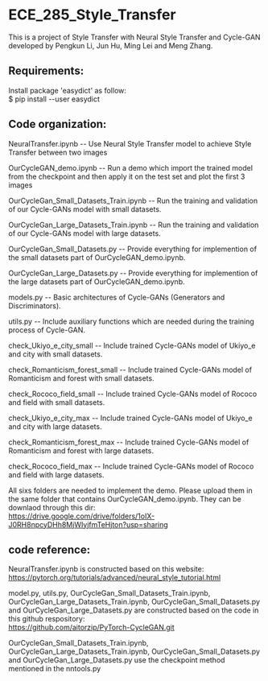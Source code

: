 # ECE_285_Style_Transfer
This is a project of Style Transfer with Neural Style Transfer and Cycle-GAN developed by Pengkun Li, Jun Hu, Ming Lei and Meng Zhang.

## Requirements:
Install package 'easydict' as follow:<br>
$ pip install --user easydict

## Code organization:
NeuralTransfer.ipynb                     -- Use Neural Style Transfer model to achieve Style Transfer between two images

OurCycleGAN_demo.ipynb                   -- Run a demo which import the trained model from the checkpoint and then apply it on the test set and plot the first 3 images

OurCycleGan_Small_Datasets_Train.ipynb   -- Run the training and validation of our Cycle-GANs model with small datasets.

OurCycleGan_Large_Datasets_Train.ipynb   -- Run the training and validation of our Cycle-GANs model with large datasets.

OurCycleGan_Small_Datasets.py            -- Provide everything for implemention of the small datasets part of OurCycleGAN_demo.ipynb.

OurCycleGan_Large_Datasets.py            -- Provide everything for implemention of the large datasets part of OurCycleGAN_demo.ipynb.

models.py                                -- Basic architectures of Cycle-GANs (Generators and Discriminators).

utils.py                                 -- Include auxiliary functions which are needed during the training process of Cycle-GAN.

check_Ukiyo_e_city_small                 -- Include trained Cycle-GANs model of Ukiyo_e and city with small datasets.

check_Romanticism_forest_small           -- Include trained Cycle-GANs model of Romanticism and forest with small datasets.

check_Rococo_field_small                 -- Include trained Cycle-GANs model of Rococo and field with small datasets.

check_Ukiyo_e_city_max                   -- Include trained Cycle-GANs model of Ukiyo_e and city with large datasets.

check_Romanticism_forest_max             -- Include trained Cycle-GANs model of Romanticism and forest with large datasets.

check_Rococo_field_max                   -- Include trained Cycle-GANs model of Rococo and field with large datasets.

All sixs folders are needed to implement the demo. Please upload them in the same folder that contains OurCycleGAN_demo.ipynb. 
They can be downlaod through this dir: <br>
https://drive.google.com/drive/folders/1oIX-J0RH8npcyDHh8MjWIyjfmTeHjton?usp=sharing

## code reference:
NeuralTransfer.ipynb is constructed based on this website: <br>
https://pytorch.org/tutorials/advanced/neural_style_tutorial.html

model.py, utils.py, OurCycleGan_Small_Datasets_Train.ipynb, OurCycleGan_Large_Datasets_Train.ipynb, OurCycleGan_Small_Datasets.py and OurCycleGan_Large_Datasets.py are constructed based on the code in this github respository: <br>
https://github.com/aitorzip/PyTorch-CycleGAN.git

OurCycleGan_Small_Datasets_Train.ipynb, OurCycleGan_Large_Datasets_Train.ipynb, OurCycleGan_Small_Datasets.py and OurCycleGan_Large_Datasets.py use the checkpoint method mentioned in the nntools.py
